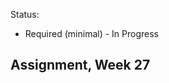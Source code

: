Status:
- Required (minimal) - In Progress

Assignment, Week 27
---------------------------------------
